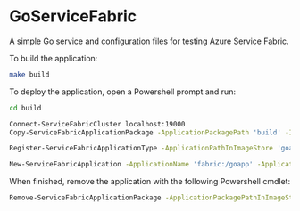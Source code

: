 # GoServiceFabric

A simple Go service and configuration files for testing Azure Service Fabric.

To build the application:

```bash
make build
```

To deploy the application, open a Powershell prompt and run:

```bash
cd build

Connect-ServiceFabricCluster localhost:19000
Copy-ServiceFabricApplicationPackage -ApplicationPackagePath 'build' -ImageStoreConnectionString 'file:C:\SfDevCluster\Data\ImageStoreShare' -ApplicationPackagePathInImageStore 'goapp'

Register-ServiceFabricApplicationType -ApplicationPathInImageStore 'goapp'

New-ServiceFabricApplication -ApplicationName 'fabric:/goapp' -ApplicationTypeName 'FabricServiceType' -ApplicationTypeVersion 1.0
```

When finished, remove the application with the following Powershell cmdlet:

```bash
Remove-ServiceFabricApplicationPackage -ApplicationPackagePathInImageStore 'goapp'
```